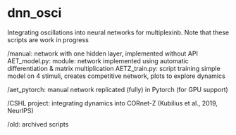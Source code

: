 # dnn_osci

Integrating oscillations into neural networks for multiplexinb.
Note that these scripts are work in progress

/manual: network with one hidden layer, implemented without API
  AET_model.py: module: network implemented using automatic differentiation & matrix multiplication 
  AETZ_train.py: script training simple model on 4 stimuli, creates competitive network, plots to explore dynamics
 
/aet_pytorch: manual network replicated (fully) in Pytorch (for GPU support)

/CSHL project: integrating dynamics into CORnet-Z (Kubilius et al., 2019, NeurIPS)

/old: archived scripts
